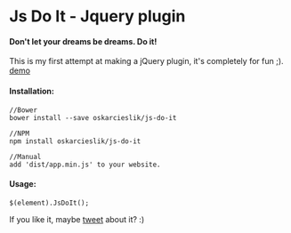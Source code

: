 Js Do It - Jquery plugin
=========

#### Don't let your dreams be dreams. Do it!

This is my first attempt at making a jQuery plugin, it's completely for fun ;).
[demo](http://jsfiddle.net/adxp9ozv/2/)

#### Installation:

````
//Bower
bower install --save oskarcieslik/js-do-it

//NPM
npm install oskarcieslik/js-do-it

//Manual
add 'dist/app.min.js' to your website.
````

#### Usage:

````
$(element).JsDoIt();
````

If you like it, maybe [tweet](http://www.twitter.com/share?url=https://github.com/oskarcieslik/js-do-it&hashtag=JsDoIt) about it? :)
